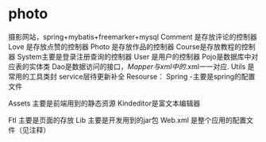 # photo
摄影网站，spring+mybatis+freemarker+mysql
Comment 是存放评论的控制器
Love 是存放点赞的控制器
Photo 是存放作品的控制器
Course是存放教程的控制器
System主要是登录注册查询的控制器
User 是用户的控制器
Pojo是数据库中对应表的实体类
Dao是数据访问的接口，*Mapper与xml中的*.xml一一对应.
Utils 是常用的工具类封
service层待更新补全
Resourse：
  Spring -主要是spring的配置文件

Assets
主要是前端用到的静态资源
Kindeditor是富文本编辑器

Ftl
主要是页面的存放
Lib
主要是开发用到的jar包
Web.xml
是整个应用的配置文件（见注释）
